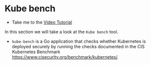 # Kube bench

- Take me to the [Video Tutorial](https://kodekloud.com/topic/kube-bench/)

In this section we will take a look at the `Kube bench` tool.

- `kube-bench` is a Go application that checks whether Kubernetes is deployed securely by running the checks documented in the CIS Kubernetes Benchmark https://www.cisecurity.org/benchmark/kubernetes/.
